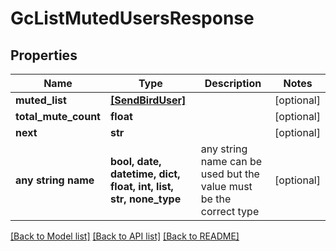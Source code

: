 # GcListMutedUsersResponse


## Properties
Name | Type | Description | Notes
------------ | ------------- | ------------- | -------------
**muted_list** | [**[SendBirdUser]**](SendBirdUser.md) |  | [optional] 
**total_mute_count** | **float** |  | [optional] 
**next** | **str** |  | [optional] 
**any string name** | **bool, date, datetime, dict, float, int, list, str, none_type** | any string name can be used but the value must be the correct type | [optional]

[[Back to Model list]](../README.md#documentation-for-models) [[Back to API list]](../README.md#documentation-for-api-endpoints) [[Back to README]](../README.md)


